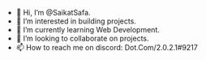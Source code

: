 - 👋 Hi, I’m @SaikatSafa.
- 👀 I’m interested in building projects.
- 🌱 I’m currently learning Web Development.
- 💞️ I’m looking to collaborate on projects.
- 📫 How to reach me on discord: Dot.Com/2.0.2.1#9217

<!---
SaikatSafa/SaikatSafa is a ✨ special ✨ repository because its `README.md` (this file) appears on your GitHub profile.
You can click the Preview link to take a look at your changes.
--->
